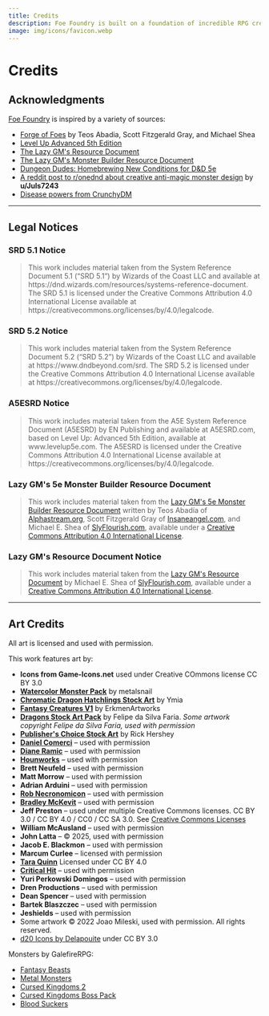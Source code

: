 ```yaml
---
title: Credits
description: Foe Foundry is built on a foundation of incredible RPG creators, artists, and open-source tools. Explore our full list of sources, licenses, and acknowledgments.
image: img/icons/favicon.webp
---
```


# Credits

## Acknowledgments

<span class="branding">[Foe Foundry](https://foefoundry.com)</span> is inspired by a variety of sources:

- [Forge of Foes](https://slyflourish.com/build_a_quick_monster_with_forge_of_foes.html) by Teos Abadia, Scott Fitzgerald Gray, and Michael Shea
- [Level Up Advanced 5th Edition](https://www.levelup5e.com/)
- [The Lazy GM's Resource Document](https://slyflourish.com/lazy_gm_resource_document.html)
- [The Lazy GM's Monster Builder Resource Document](https://slyflourish.com/lazy_5e_monster_building_resource_document.html)
- [Dungeon Dudes: Homebrewing New Conditions for D&D 5e](https://youtu.be/Bq2Dz-EETJs?si=x94Allggu79ECGy3)
- [A reddit post to r/onednd about creative anti-magic monster design](https://www.reddit.com/r/onednd/comments/17gw8he/monster_design_a_way_to_balance_castersmartials/) by **u/Juls7243**
- [Disease powers from CrunchyDM](https://www.patreon.com/crunchydm/posts)

---

## Legal Notices

### SRD 5.1 Notice

<blockquote>
This work includes material taken from the System Reference Document 5.1 (“SRD 5.1”) by Wizards of the Coast LLC and available at https://dnd.wizards.com/resources/systems-reference-document. The SRD 5.1 is licensed under the Creative Commons Attribution 4.0 International License available at https://creativecommons.org/licenses/by/4.0/legalcode.
</blockquote>

### SRD 5.2 Notice

<blockquote>
This work includes material taken from the System Reference Document 5.2 (“SRD 5.2”) by Wizards of the Coast LLC and available at https://www.dndbeyond.com/srd. The SRD 5.2 is licensed under the Creative Commons Attribution 4.0 International License available at https://creativecommons.org/licenses/by/4.0/legalcode.
</blockquote>

### A5ESRD Notice

<blockquote>
This work includes material taken from the A5E System Reference Document (A5ESRD) by EN Publishing and available at A5ESRD.com, based on Level Up: Advanced 5th Edition, available at www.levelup5e.com. The A5ESRD is licensed under the Creative Commons Attribution 4.0 International License available at https://creativecommons.org/licenses/by/4.0/legalcode.
</blockquote>

### Lazy GM's 5e Monster Builder Resource Document

<blockquote>This work includes material taken from the <a href="https://slyflourish.com/lazy_5e_monster_building_resource_document.html">Lazy GM's 5e Monster Builder Resource Document</a> written by Teos Abadía of <a href="https://alphastream.org">Alphastream.org</a>, Scott Fitzgerald Gray of <a href="https://insaneangel.com">Insaneangel.com</a>, and Michael E. Shea of <a href="https://slyflourish.com">SlyFlourish.com</a>, available under a <a rel="license" href="http://creativecommons.org/licenses/by/4.0/">Creative Commons Attribution 4.0 International License</a>.</blockquote>

### Lazy GM's Resource Document Notice

<blockquote>This work includes material taken from the <a href="https://slyflourish.com/lazy_gm_resource_document.html">Lazy GM's Resource Document</a> by Michael E. Shea of <a href="https://slyflourish.com">SlyFlourish.com</a>, available under a <a rel="license" href="http://creativecommons.org/licenses/by/4.0/">Creative Commons Attribution 4.0 International License</a>.</blockquote>

---

## Art Credits

All art is licensed and used with permission.  

This work features art by:  

- **Icons from Game-Icons.net** used under Creative COmmons license CC BY 3.0
- **[Watercolor Monster Pack](https://metalsnail.itch.io/watercolour-monster-pack)** by metalsnail
- **[Chromatic Dragon Hatchlings Stock Art](https://ymia.itch.io/chromatic-dragon-hatchlings-stock-art)** by Ymia
- **[Fantasy Creatures V1](https://erkmenartworks.itch.io/fantasy-creatures-v1)** by ErkmenArtworks
- **[Dragons Stock Art Pack](https://felipemuky.itch.io/dragon-stock-art-pack)** by Felipe da Silva Faria. *Some artwork copyright Felipe da Silva Faria, used with permission*
- **[Publisher's Choice Stock Art](http://fatgoblingames.com)** by Rick Hershey
- **[Daniel Comerci](http://www.danielcomerci.com)** – used with permission
- **[Diane Ramic](https://dramic.wixsite.com/home)** – used with permission
- **[Hounworks](http://www.hounworks.it)** – used with permission
- **Brett Neufeld** – used with permission
- **Matt Morrow** – used with permission
- **Adrian Arduini** – used with permission
- **[Rob Necronomicon](https://www.instagram.com/robnecronomicon/?hl=en)** – used with permission
- **[Bradley McKevit](http://www.bradleykmcdevitt.net/)** – used with permission
- **Jeff Preston** – used under multiple Creative Commons licenses. CC BY 3.0 / CC BY 4.0 / CC0 / CC SA 3.0. See [Creative Commons Licenses](https://creativecommons.org/)
- **William McAusland** – used with permission
- **John Latta** – © 2025, used with permission
- **Jacob E. Blackmon** – used with permission
- **Marcum Curlee** – licensed with permission
- **[Tara Quinn](https://www.drivethrurpg.com/en/product/494686/science-fiction-stock-art-illustrations-by-tara-quinn)**  Licensed under CC BY 4.0
- **[Critical Hit](https://www.critical-hit.biz)** – used with permission
- **Yuri Perkowski Domingos** – used with permission
- **Dren Productions** – used with permission
- **Dean Spencer** – used with permission
- **Bartek Blaszczec** – used with permission
- **Jeshields** – used with permission
- Some artwork © 2022 Joao Mileski, used with permission. All rights reserved.
- [d20 Icons by Delapouite](https://game-icons.net/1x1/delapouite/dice-twenty-faces-twenty.html) under CC BY 3.0

Monsters by GalefireRPG:  

- [Fantasy Beasts](https://galefirerpg.itch.io/fantasy-beasts-monster-pack)
- [Metal Monsters](https://galefirerpg.itch.io/metal-monsters-monster-pack)
- [Cursed Kingdoms 2](https://galefirerpg.itch.io/cursed-kingdoms-monster-pack2)
- [Cursed Kingdoms Boss Pack](https://galefirerpg.itch.io/cursed-kingdoms-boss-pack)
- [Blood Suckers](https://galefirerpg.itch.io/blood-suckers-monster-pack)